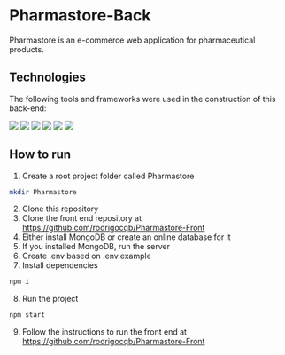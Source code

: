 # Pharmastore-Back
Pharmastore is an e-commerce web application for pharmaceutical products.

## Technologies
The following tools and frameworks were used in the construction of this back-end:
<p>
  <img src="https://img.shields.io/badge/node.js-6DA55F?style=for-the-badge&logo=node.js&logoColor=white" />
  <img src="https://img.shields.io/badge/typescript-%23007ACC.svg?style=for-the-badge&logo=typescript&logoColor=white" />
  <img src="https://img.shields.io/badge/express.js-%23404d59.svg?style=for-the-badge&logo=express&logoColor=%2361DAFB" />
  <img src="https://img.shields.io/badge/MongoDB-%234ea94b.svg?style=for-the-badge&logo=mongodb&logoColor=white" />
  <img src="https://img.shields.io/badge/ESLint-4B3263?style=for-the-badge&logo=eslint&logoColor=white" />
  <img src="https://img.shields.io/badge/-jest-%23C21325?style=for-the-badge&logo=jest&logoColor=white" />
</p>

## How to run
1. Create a root project folder called Pharmastore
```bash
mkdir Pharmastore
```
2. Clone this repository
3. Clone the front end repository at https://github.com/rodrigocqb/Pharmastore-Front
4. Either install MongoDB or create an online database for it
5. If you installed MongoDB, run the server
6. Create .env based on .env.example
7. Install dependencies
```bash
npm i
```
8. Run the project
```bash
npm start
```
9. Follow the instructions to run the front end at https://github.com/rodrigocqb/Pharmastore-Front
